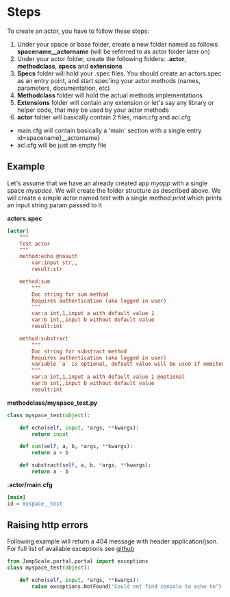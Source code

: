 Steps
=====

To create an actor, you have to follow these steps:

1.  Under your space or base folder, create a new folder named as follows
    **spacename\_\_actorname** (will be referred to as actor folder
    later on)
2.  Under your actor folder, create the following folders: **.actor**,
    **methodclass**, **specs** and **extensions**
3.  **Specs** folder will hold your .spec files. You should create an
    actors.spec as an entry point, and start spec'ing your actor methods
    (names, parameters, documentation, etc)
4.  **Methodclass** folder will hold the actual methods implementations
5.  **Extensions** folder will contain any extension or let's say any
    library or helper code, that may be used by your actor methods
6.  **actor** folder will basically contain 2 files, main.cfg and
    acl.cfg

-   main.cfg will contain basically a 'main' section with a single entry
    id=spacename}\_\_actorname}
-   acl.cfg will be just an empty file

Example
-------

Let's assume that we have an already created app *myapp* with a single
space *myspace*. We will create the folder structure as described above.
We will create a simple actor named *test* with a single method *print*
which prints an input string param passed to it

**actors.spec**

```cfg
[actor]
    """
    Test actor
    """
    method:echo @noauth
        var:input str,,
        result:str

    method:sum
        """
        Doc string for sum method
        Requires authentication (aka logged in user)
        """
        var:a int,1,input a with default value 1
        var:b int,,input b without default value
        result:int

    method:substract
        """
        Doc string for substract method
        Requires authentication (aka logged in user)
        variable `a` is optional, default value will be used if ommited
        """
        var:a int,1,input a with default value 1 @optional
        var:b int,,input b without default value
        result:int

```

**methodclass/myspace\_test.py**

```python
class myspace_test(object):

    def echo(self, input, *args, **kwargs):
        return input

    def sum(self, a, b, *args, **kwargs):
        return a + b

    def substract(self, a, b, *args, **kwargs):
        return a - b

```

**.actor/main.cfg**

```cfg
[main]
id = myspace__test
```

## Raising http errors

Following example will return a 404 message with header application/json.
For full list of available exceptions see [github](https://github.com/jumpscale7/jumpscale_portal/blob/master/lib/portal/portal/exceptions.py)

```python
from JumpScale.portal.portal import exceptions
class myspace_test(object):

    def echo(self, input, *args, **kwargs):
        raise exceptions.NotFound("Could not find console to echo to")
```
